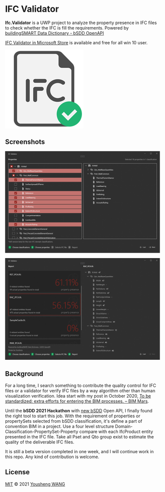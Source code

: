 # IFC Validator

**Ifc.Validator** is a UWP project to analyze the property presence in IFC files to check whether the IFC is fill the requirements.
Powered by [buildingSMART Data Dictionary - bSDD OpenAPI](https://github.com/buildingSMART/bSDD)

[IFC Validator in Microsoft Store](https://www.microsoft.com/store/productId/9PNB50VKN6JL) is available and free for all win 10 user. 

![alt text](https://github.com/youshengCode/Ifc.Validator/blob/master/Images/ValidatorLogo.png)

## Screenshots
 
![alt text](https://github.com/youshengCode/Ifc.Validator/blob/master/Images/step2.png)

![alt text](https://github.com/youshengCode/Ifc.Validator/blob/master/Images/step4.png)

## Background

For a long time, I search something to contribute the quality control for IFC files or a validator for verify IFC files by a way algorithm other than human visualization verification. Idea start with my post in October 2020, [To be standardized: extra efforts for entering the BIM processes. – BIM Mars](https://bimmars.com/to-be-standardized-extra-efforts-for-entering-the-bim-processes/).

Until the **bSDD 2021 Hackathon** with [new bSDD](https://www.buildingsmart.org/users/services/buildingsmart-data-dictionary/) Open API, I finally found the right tool to start this job. With the requirement of properties or propertySets selected from bSDD classification, it's define a part of convention BIM in a project. Use a four level structure Domain-Classification-PropertySet-Property compare with each IfcProduct entity presented in the IFC file. Take all Pset and Qto group exist to estimate the quality of the deliverable IFC files.

It is still a beta version completed in one week, and I will continue work in this repo. Any kind of contribution is welcome. 

## License

[MIT](https://github.com/youshengCode/Ifc.Validator/blob/master/LICENSE.md) © 2021 [Yousheng WANG](https://github.com/youshengCode)
